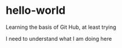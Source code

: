 # hello-world
Learning the basis of Git Hub, at least trying

I need to understand what I am doing here
